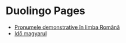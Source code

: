# Duolingo Pages

* [Pronumele demonstrative în limba Română](https://duosonp.github.io/)
* [Idő magyarul](https://duosonp.github.io/idő.html)

